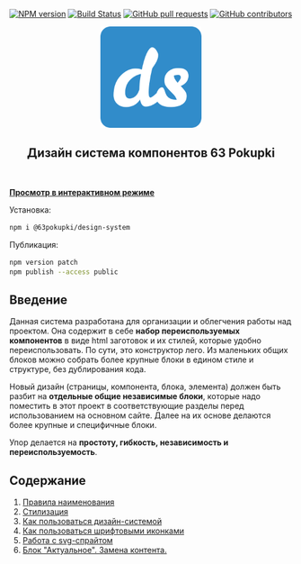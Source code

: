 [![NPM version](https://img.shields.io/npm/v/@63pokupki/design-system?color=green)](https://www.npmjs.com/package/@63pokupki/design-system) [![Build Status](https://travis-ci.com/63pokupki/design-system.svg?branch=master)](https://travis-ci.com/63pokupki/design-system) [![GitHub pull requests](https://img.shields.io/github/issues-pr-raw/63pokupki/design-system?color=cadetblue)](https://github.com/63pokupki/design-system/pulls) [![GitHub contributors](https://img.shields.io/github/contributors/63pokupki/design-system?color=%23318cca)](https://github.com/63pokupki/design-system/graphs/contributors)

<p align="center">
  <a href="https://63pokupki.github.io/design-system/">
    <img src="logo.png"></img>
  </a>
</p>

<h2 align="center">Дизайн система компонентов 63 Pokupki</h2>
<br>

**[Просмотр в интерактивном режиме](https://63pokupki.github.io/design-system/)**

Установка:
```bash
npm i @63pokupki/design-system
```

Публикация:
```bash
npm version patch
npm publish --access public
```


## Введение
  Данная система разработана для организации и облегчения работы над проектом. 
  Она содержит в себе **набор переиспользуемых компонентов** в виде html заготовок и их стилей, которые удобно переиспользовать. По сути, это конструктор лего. Из маленьких общих блоков можно собрать более крупные блоки в едином стиле и структуре, без дублирования кода.

  Новый дизайн (страницы, компонента, блока, элемента) должен быть разбит на **отдельные общие независимые блоки**, которые надо поместить в этот проект в соответствующие разделы перед использованием на основном сайте.
  Далее на их основе делаются более крупные и специфичные блоки.

  Упор делается на **простоту, гибкость, независимость и переиспользуемость**.



## Содержание

1. [Правила наименования](./docs/naming.md)
1. [Стилизация](./docs/styling.md)
1. [Как пользоваться дизайн-системой](./docs/how.md)
1. [Как пользоваться шрифтовыми иконками](./docs/fonts-icons.md)
1. [Работа с svg-спрайтом](./docs/svg-sprite.md)
1. [Блок "Актуальное". Замена контента.](./docs/relevant-block.md)
